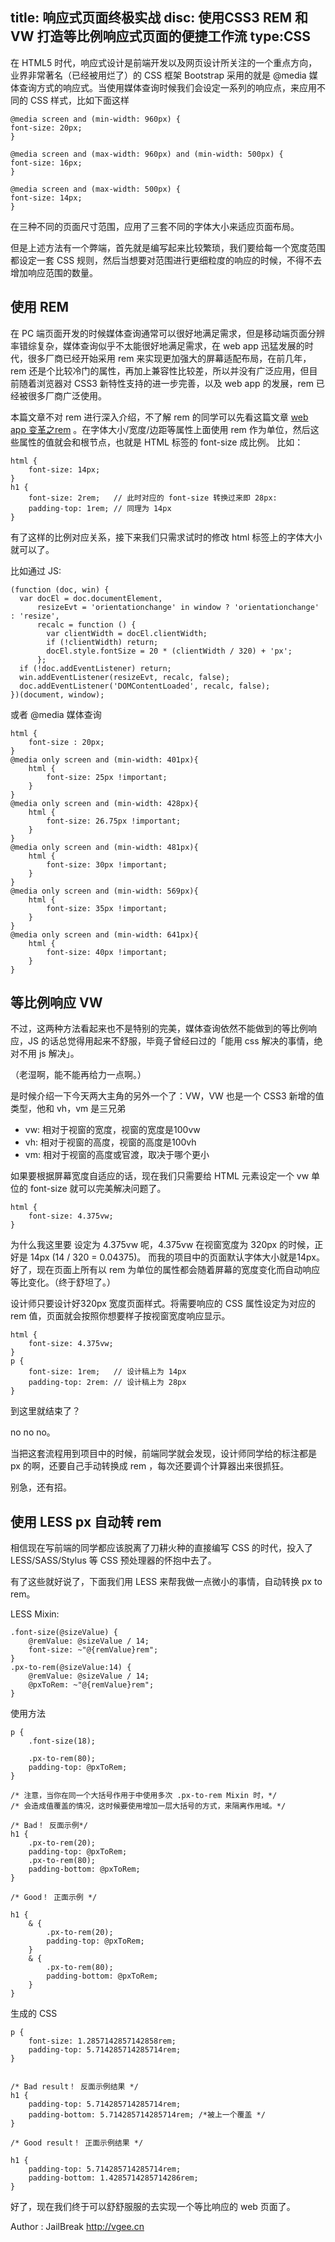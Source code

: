 title: 响应式页面终极实战
disc: 使用CSS3 REM 和 VW 打造等比例响应式页面的便捷工作流
type:CSS
------------------


在 HTML5 时代，响应式设计是前端开发以及网页设计所关注的一个重点方向，业界非常著名（已经被用烂了）的 CSS 框架 Bootstrap 采用的就是 @media 媒体查询方式的响应式。当使用媒体查询时候我们会设定一系列的响应点，来应用不同的 CSS 样式，比如下面这样

    @media screen and (min-width: 960px) {
    font-size: 20px;
    }

    @media screen and (max-width: 960px) and (min-width: 500px) {
    font-size: 16px;
    }

    @media screen and (max-width: 500px) {
    font-size: 14px;
    }

在三种不同的页面尺寸范围，应用了三套不同的字体大小来适应页面布局。

但是上述方法有一个弊端，首先就是编写起来比较繁琐，我们要给每一个宽度范围都设定一套 CSS 规则，然后当想要对范围进行更细粒度的响应的时候，不得不去增加响应范围的数量。

## 使用 REM

在 PC 端页面开发的时候媒体查询通常可以很好地满足需求，但是移动端页面分辨率错综复杂，媒体查询似乎不太能很好地满足需求，在 web app 迅猛发展的时代，很多厂商已经开始采用 rem 来实现更加强大的屏幕适配布局，在前几年，rem 还是个比较冷门的属性，再加上兼容性比较差，所以并没有广泛应用，但目前随着浏览器对 CSS3 新特性支持的进一步完善，以及 web app 的发展，rem 已经被很多厂商广泛使用。

本篇文章不对 rem 进行深入介绍，不了解 rem 的同学可以先看这篇文章 [web app 变革之rem](http://520ued.com/article/549125815f85b6b44ca20b2b) 。在字体大小/宽度/边距等属性上面使用 rem 作为单位，然后这些属性的值就会和根节点，也就是 HTML 标签的 font-size 成比例。 比如：


    html {
    	font-size: 14px;
    }
    h1 {
    	font-size: 2rem;   // 此时对应的 font-size 转换过来即 28px:
    	padding-top: 1rem; // 同理为 14px
    }

有了这样的比例对应关系，接下来我们只需求试时的修改 html 标签上的字体大小就可以了。

比如通过 JS:


    (function (doc, win) {
      var docEl = doc.documentElement,
          resizeEvt = 'orientationchange' in window ? 'orientationchange' : 'resize',
          recalc = function () {
            var clientWidth = docEl.clientWidth;
            if (!clientWidth) return;
            docEl.style.fontSize = 20 * (clientWidth / 320) + 'px';
          };
      if (!doc.addEventListener) return;
      win.addEventListener(resizeEvt, recalc, false);
      doc.addEventListener('DOMContentLoaded', recalc, false);
    })(document, window);

或者 @media 媒体查询


	html {
   		font-size : 20px;
	}
	@media only screen and (min-width: 401px){
	    html {
	        font-size: 25px !important;
	    }
	}
	@media only screen and (min-width: 428px){
	    html {
	        font-size: 26.75px !important;
	    }
	}
	@media only screen and (min-width: 481px){
	    html {
	        font-size: 30px !important; 
	    }
	}
	@media only screen and (min-width: 569px){
	    html {
	        font-size: 35px !important; 
	    }
	}
	@media only screen and (min-width: 641px){
	    html {
	        font-size: 40px !important; 
	    }
	}


## 等比例响应 VW

不过，这两种方法看起来也不是特别的完美，媒体查询依然不能做到的等比例响应，JS 的话总觉得用起来不舒服，毕竟子曾经曰过的「能用 css 解决的事情，绝对不用 js 解决」。

（老湿啊，能不能再给力一点啊。）

是时候介绍一下今天两大主角的另外一个了：VW，VW 也是一个 CSS3 新增的值类型，他和 vh，vm 是三兄弟

- vw: 相对于视窗的宽度，视窗的宽度是100vw
- vh: 相对于视窗的高度，视窗的高度是100vh
- vm: 相对于视窗的高度或官渡，取决于哪个更小

如果要根据屏幕宽度自适应的话，现在我们只需要给 HTML 元素设定一个 vw 单位的 font-size 就可以完美解决问题了。

    html {
    	font-size: 4.375vw;
    }


为什么我这里要 设定为 4.375vw 呢，4.375vw 在视窗宽度为 320px 的时候，正好是 14px (14 / 320 = 0.04375)。 而我的项目中的页面默认字体大小就是14px。好了，现在页面上所有以 rem 为单位的属性都会随着屏幕的宽度变化而自动响应等比变化。（终于舒坦了。）

设计师只要设计好320px 宽度页面样式。将需要响应的 CSS 属性设定为对应的 rem 值，页面就会按照你想要样子按视窗宽度响应显示。


    html {
    	font-size: 4.375vw;
    }
    p {
    	font-size: 1rem;   // 设计稿上为 14px
    	padding-top: 2rem: // 设计稿上为 28px
    }


到这里就结束了？

no no no。

当把这套流程用到项目中的时候，前端同学就会发现，设计师同学给的标注都是 px 的啊，还要自己手动转换成 rem ，每次还要调个计算器出来很抓狂。

别急，还有招。

##  使用 LESS px 自动转 rem

相信现在写前端的同学都应该脱离了刀耕火种的直接编写 CSS 的时代，投入了 LESS/SASS/Stylus 等 CSS 预处理器的怀抱中去了。

有了这些就好说了，下面我们用 LESS 来帮我做一点微小的事情，自动转换 px to rem。

LESS Mixin:

    .font-size(@sizeValue) {
        @remValue: @sizeValue / 14;
        font-size: ~"@{remValue}rem";
    }
    .px-to-rem(@sizeValue:14) {
        @remValue: @sizeValue / 14;
        @pxToRem: ~"@{remValue}rem";
    }


使用方法


    p {
    	.font-size(18);
    	
    	.px-to-rem(80);
    	padding-top: @pxToRem;
    }

    /* 注意，当你在同一个大括号作用于中使用多次 .px-to-rem Mixin 时，*/
    /* 会造成值覆盖的情况，这时候要使用增加一层大括号的方式，来隔离作用域。*/

    /* Bad！ 反面示例*/
    h1 {
    	.px-to-rem(20);
    	padding-top: @pxToRem;
    	.px-to-rem(80);
    	padding-bottom: @pxToRem;
    }

    /* Good！ 正面示例 */

    h1 {
    	& {
    		.px-to-rem(20);
    		padding-top: @pxToRem;
    	}
    	& {
    		.px-to-rem(80);
    		padding-bottom: @pxToRem;
    	}
    }



生成的 CSS


    p {
        font-size: 1.2857142857142858rem;
        padding-top: 5.714285714285714rem;
    }


    /* Bad result！ 反面示例结果 */
    h1 {
    	padding-top: 5.714285714285714rem;
    	padding-bottom: 5.714285714285714rem; /*被上一个覆盖 */
    }

    /* Good result！ 正面示例结果 */

    h1 {
    	padding-top: 5.714285714285714rem;
    	padding-bottom: 1.4285714285714286rem;
    }



好了，现在我们终于可以舒舒服服的去实现一个等比响应的 web 页面了。

Author : JailBreak <http://vgee.cn>















